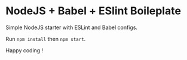 # NodeJS + Babel + ESlint Boileplate

Simple NodeJS starter with ESLint and Babel configs.

Run `npm install` then `npm start`.

Happy coding !
